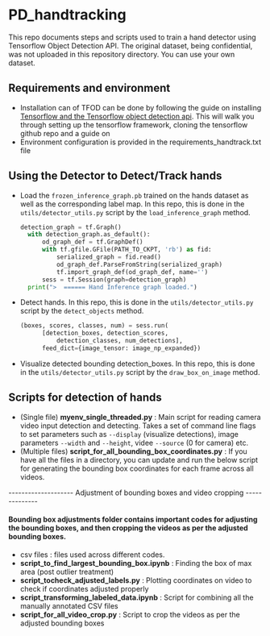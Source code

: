 # PD_handtracking
This repo documents steps and scripts used to train a hand detector using Tensorflow Object Detection API. The original dataset, being confidential, was not uploaded in this repository directory. You can use your own dataset.

## Requirements and environment 
- Installation can of TFOD can be done by following the guide on installing [Tensorflow and the Tensorflow object detection api](https://github.com/tensorflow/models/blob/master/research/object_detection/g3doc/installation.md). This will walk you through setting up the tensorflow framework, cloning the tensorflow github repo and a guide on  
- Environment configuration is provided in the requirements_handtrack.txt file



## Using the Detector to Detect/Track hands

- Load the `frozen_inference_graph.pb` trained on the hands dataset as well as the corresponding label map. In this repo, this is done in the `utils/detector_utils.py` script by the `load_inference_graph` method.
  ```python
  detection_graph = tf.Graph()
    with detection_graph.as_default():
        od_graph_def = tf.GraphDef()
        with tf.gfile.GFile(PATH_TO_CKPT, 'rb') as fid:
            serialized_graph = fid.read()
            od_graph_def.ParseFromString(serialized_graph)
            tf.import_graph_def(od_graph_def, name='')
        sess = tf.Session(graph=detection_graph)
    print(">  ====== Hand Inference graph loaded.")
  ```
- Detect hands. In this repo, this is done in the `utils/detector_utils.py` script by the `detect_objects` method.
  ```python
  (boxes, scores, classes, num) = sess.run(
        [detection_boxes, detection_scores,
            detection_classes, num_detections],
        feed_dict={image_tensor: image_np_expanded})
  ```
- Visualize detected bounding detection_boxes. In this repo, this is done in the `utils/detector_utils.py` script by the `draw_box_on_image` method.

## Scripts for detection of hands  
- (Single file) __myenv_single_threaded.py__ : Main script for reading camera video input detection and detecting. Takes a set of command line flags to set parameters such as `--display` (visualize detections), image parameters `--width` and `--height`, videe `--source` (0 for camera) etc.
- (Multiple files) __script_for_all_bounding_box_coordinates.py__ : If you have all the files in a directory, you can update and run the below script for generating the bounding box coordinates for each frame across all videos. 

-------------------- Adjustment of bounding boxes and video cropping --------------

#### Bounding box adjustments folder contains important codes for adjusting the bounding boxes, and then cropping the videos as per the adjusted bounding boxes.
 - csv files : files used across different codes.
 - __script_to_find_largest_bounding_box.ipynb__ : Finding the box of max area (post outlier treatment)
 - __script_tocheck_adjusted_labels.py__ : Plotting coordinates on video to check if coordinates adjusted properly
 - __script_transforming_labeled_data.ipynb__ : Script for combining all the manually annotated CSV files
 - __script_for_all_video_crop.py__ : Script to crop the videos as per the adjusted bounding boxes
